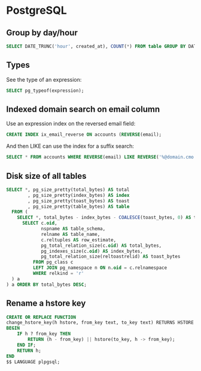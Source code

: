 # PostgreSQL

## Group by day/hour

```sql
SELECT DATE_TRUNC('hour', created_at), COUNT(*) FROM table GROUP BY DATE_TRUNC('hour', created_at);
```

## Types

See the type of an expression:

```sql
SELECT pg_typeof(expression);
```

## Indexed domain search on email column

Use an expression index on the reversed email field:

```sql
CREATE INDEX ix_email_reverse ON accounts (REVERSE(email);
```

And then LIKE can use the index for a suffix search:

```sql
SELECT * FROM accounts WHERE REVERSE(email) LIKE REVERSE('%@domain.cmo');
```

## Disk size of all tables

```sql
SELECT *, pg_size_pretty(total_bytes) AS total
        , pg_size_pretty(index_bytes) AS index
        , pg_size_pretty(toast_bytes) AS toast
        , pg_size_pretty(table_bytes) AS table
  FROM (
    SELECT *, total_bytes - index_bytes - COALESCE(toast_bytes, 0) AS table_bytes FROM (
      SELECT c.oid,
             nspname AS table_schema,
             relname AS table_name,
             c.reltuples AS row_estimate,
             pg_total_relation_size(c.oid) AS total_bytes,
             pg_indexes_size(c.oid) AS index_bytes,
             pg_total_relation_size(reltoastrelid) AS toast_bytes
          FROM pg_class c
          LEFT JOIN pg_namespace n ON n.oid = c.relnamespace
          WHERE relkind = 'r'
  ) a
) a ORDER BY total_bytes DESC;
```

## Rename a hstore key

```sql
CREATE OR REPLACE FUNCTION
change_hstore_key(h hstore, from_key text, to_key text) RETURNS HSTORE AS $$
BEGIN
    IF h ? from_key THEN
        RETURN (h - from_key) || hstore(to_key, h -> from_key);
    END IF;
    RETURN h;
END
$$ LANGUAGE plpgsql;
```
